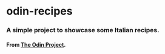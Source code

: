 # odin-recipes

### A simple project to showcase some Italian recipes.

<h4>From <a href="https://www.theodinproject.com">The Odin Project</a>.</h4>
